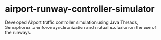 # airport-runway-controller-simulator
Developed Airport traffic controller simulation using Java Threads, Semaphores to enforce synchronization and mutual exclusion on the use of the runways. 
